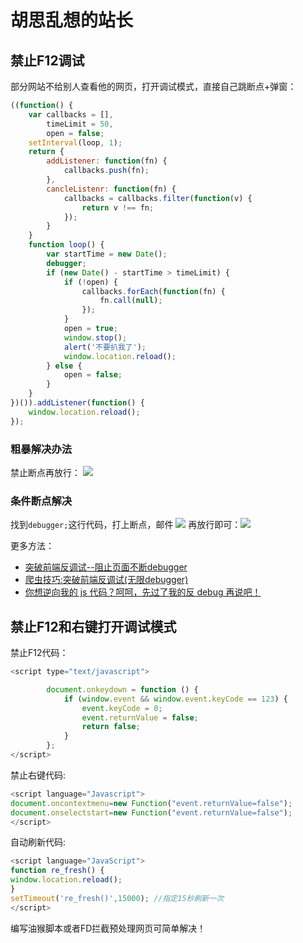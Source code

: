 # 胡思乱想的站长
## 禁止F12调试
部分网站不给别人查看他的网页，打开调试模式，直接自己跳断点+弹窗：  
```js
((function() {
    var callbacks = [],
        timeLimit = 50,
        open = false;
    setInterval(loop, 1);
    return {
        addListener: function(fn) {
            callbacks.push(fn);
        },
        cancleListenr: function(fn) {
            callbacks = callbacks.filter(function(v) {
                return v !== fn;
            });
        }
    }
    function loop() {
        var startTime = new Date();
        debugger;
        if (new Date() - startTime > timeLimit) {
            if (!open) {
                callbacks.forEach(function(fn) {
                    fn.call(null);
                });
            }
            open = true;
            window.stop();
            alert('不要扒我了');
            window.location.reload();
        } else {
            open = false;
        }
    }
})()).addListener(function() {
    window.location.reload();
});
```
### 粗暴解决办法
禁止断点再放行：
![](https://gitee.com/huanshenga/myimg/raw/master/PicGo/20200617112945.png)  
### 条件断点解决
找到`debugger;`这行代码，打上断点，邮件
![](https://gitee.com/huanshenga/myimg/raw/master/PicGo/20200617113557.png)
再放行即可：![](https://gitee.com/huanshenga/myimg/raw/master/PicGo/20200617113656.png)

更多方法：  
* [突破前端反调试--阻止页面不断debugger](https://blog.csdn.net/qq_41879417/article/details/105494582)
* [爬虫技巧:突破前端反调试(无限debugger)](https://blog.csdn.net/qq_29556507/article/details/103578552)
* [你想逆向我的 js 代码？呵呵，先过了我的反 debug 再说吧！](https://zhuanlan.zhihu.com/p/80008429)

## 禁止F12和右键打开调试模式
禁止F12代码：
```js
<script type="text/javascript">

        document.onkeydown = function () {
            if (window.event && window.event.keyCode == 123) {
                event.keyCode = 0;
                event.returnValue = false;
                return false;
            }
        };
</script>
```

禁止右键代码:
```js
<script language="Javascript">
document.oncontextmenu=new Function("event.returnValue=false");
document.onselectstart=new Function("event.returnValue=false");
</script>
```
自动刷新代码:
```js
<script language="JavaScript">
function re_fresh() {
window.location.reload();
}
setTimeout('re_fresh()',15000); //指定15秒刷新一次
</script>
```
编写油猴脚本或者FD拦截预处理网页可简单解决！


